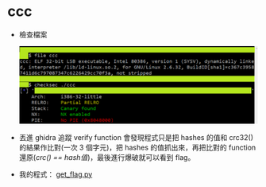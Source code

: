# ccc

- 檢查檔案

    ![](https://github.com/Sharkkcode/NISRA_CTF_2021_writeups/blob/main/final_CTF/reverse/ccc/img/checkfile.png)

- 丟進 ghidra 追蹤 verify function 會發現程式只是把 hashes 的值和 crc32() 的結果作比對(一次 3 個字元)，把 hashes 的值抓出來，再把比對的 function 還原(*crc() == hash值*)，最後進行爆破就可以看到 flag。

- 我的程式： [get_flag.py](https://github.com/Sharkkcode/NISRA_CTF_2021_writeups/blob/main/final_CTF/reverse/ccc/get_flag.py)